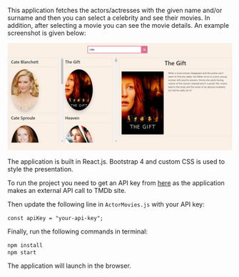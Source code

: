This application fetches the actors/actresses with the given name and/or surname and then you can select a celebrity and see their movies. In addition, after selecting a movie you can see the movie details. An example screenshot is given below:

  ![Example Screenshot](cate.jpg)
  
  
 The application is built in React.js. Bootstrap 4 and custom CSS is used to style the presentation. 
  
 To run the project you need to get an API key from [here](https://developers.themoviedb.org/3/getting-started/introduction) as the application makes an external API call to TMDb site.

Then update the following line in `ActorMovies.js` with your API key:
```
const apiKey = "your-api-key";
```
Finally, run the following commands in terminal:
```
npm install
npm start
```
The application will launch in the browser.
